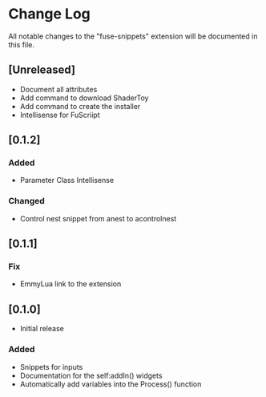 # Change Log

All notable changes to the "fuse-snippets" extension will be documented in this file.

## [Unreleased]

- Document all attributes
- Add command to download ShaderToy
- Add command to create the installer
- Intellisense for FuScriipt

## [0.1.2]
### Added
- Parameter Class Intellisense

### Changed
- Control nest snippet from anest to acontrolnest
## [0.1.1]
### Fix 
- EmmyLua link to the extension
## [0.1.0]

- Initial release

### Added

- Snippets for inputs
- Documentation for the self:addIn() widgets
- Automatically add variables into the Process() function